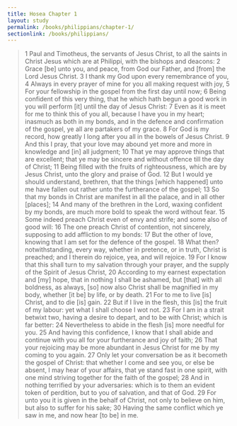 ```yaml
---
title: Hosea Chapter 1
layout: study
permalink: /books/philippians/chapter-1/
sectionlink: /books/philippians/
---
```


> 1 Paul and Timotheus, the servants of Jesus Christ, to all the saints in Christ Jesus which are at Philippi, with the bishops and deacons:
> 2 Grace [be] unto you, and peace, from God our Father, and [from] the Lord Jesus Christ.
> 3 I thank my God upon every remembrance of you,
> 4 Always in every prayer of mine for you all making request with joy,
> 5 For your fellowship in the gospel from the first day until now;
> 6 Being confident of this very thing, that he which hath begun a good work in you will perform [it] until the day of Jesus Christ:
> 7 Even as it is meet for me to think this of you all, because I have you in my heart; inasmuch as both in my bonds, and in the defence and confirmation of the gospel, ye all are partakers of my grace.
> 8 For God is my record, how greatly I long after you all in the bowels of Jesus Christ.
> 9 And this I pray, that your love may abound yet more and more in knowledge and [in] all judgment;
> 10 That ye may approve things that are excellent; that ye may be sincere and without offence till the day of Christ;
> 11 Being filled with the fruits of righteousness, which are by Jesus Christ, unto the glory and praise of God.
> 12 But I would ye should understand, brethren, that the things [which happened] unto me have fallen out rather unto the furtherance of the gospel;
> 13 So that my bonds in Christ are manifest in all the palace, and in all other [places];
> 14 And many of the brethren in the Lord, waxing confident by my bonds, are much more bold to speak the word without fear.
> 15 Some indeed preach Christ even of envy and strife; and some also of good will:
> 16 The one preach Christ of contention, not sincerely, supposing to add affliction to my bonds:
> 17 But the other of love, knowing that I am set for the defence of the gospel.
> 18 What then? notwithstanding, every way, whether in pretence, or in truth, Christ is preached; and I therein do rejoice, yea, and will rejoice.
> 19 For I know that this shall turn to my salvation through your prayer, and the supply of the Spirit of Jesus Christ,
> 20 According to my earnest expectation and [my] hope, that in nothing I shall be ashamed, but [that] with all boldness, as always, [so] now also Christ shall be magnified in my body, whether [it be] by life, or by death.
> 21 For to me to live [is] Christ, and to die [is] gain.
> 22 But if I live in the flesh, this [is] the fruit of my labour: yet what I shall choose I wot not.
> 23 For I am in a strait betwixt two, having a desire to depart, and to be with Christ; which is far better:
> 24 Nevertheless to abide in the flesh [is] more needful for you.
> 25 And having this confidence, I know that I shall abide and continue with you all for your furtherance and joy of faith;
> 26 That your rejoicing may be more abundant in Jesus Christ for me by my coming to you again.
> 27 Only let your conversation be as it becometh the gospel of Christ: that whether I come and see you, or else be absent, I may hear of your affairs, that ye stand fast in one spirit, with one mind striving together for the faith of the gospel;
> 28 And in nothing terrified by your adversaries: which is to them an evident token of perdition, but to you of salvation, and that of God.
> 29 For unto you it is given in the behalf of Christ, not only to believe on him, but also to suffer for his sake;
> 30 Having the same conflict which ye saw in me, and now hear [to be] in me.
